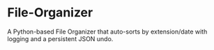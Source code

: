 # File-Organizer
A Python-based File Organizer that auto-sorts by extension/date with logging and a persistent JSON undo.
